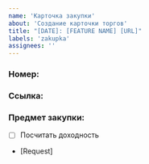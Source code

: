 ```yaml
---
name: 'Карточка закупки'
about: 'Создание карточки торгов'
title: "[DATE]: [FEATURE NAME] [URL]"
labels: 'zakupka'
assignees: ''
---
```


### Номер: 
### Ссылка:
### Предмет закупки:

- [ ] Посчитать доходность
- [Request]
